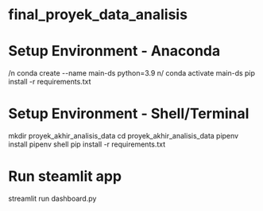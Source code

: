 # final_proyek_data_analisis


# Setup Environment - Anaconda
/n conda create --name main-ds python=3.9
n/ conda activate main-ds
pip install -r requirements.txt


# Setup Environment - Shell/Terminal
mkdir proyek_akhir_analisis_data
cd proyek_akhir_analisis_data
pipenv install
pipenv shell
pip install -r requirements.txt


# Run steamlit app
streamlit run dashboard.py
